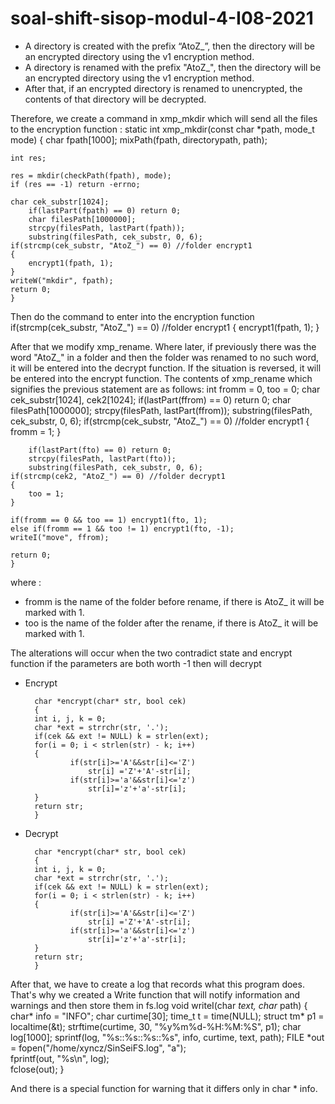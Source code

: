 # soal-shift-sisop-modul-4-I08-2021


- A directory is created with the prefix “AtoZ_”, then the directory will be an encrypted directory using the v1 encryption method.
- A directory is renamed with the prefix "AtoZ_", then the directory will be an encrypted directory using the v1 encryption method.
- After that, if an encrypted directory is renamed to unencrypted, the contents of that directory will be decrypted.

Therefore, we create a command in xmp_mkdir which will send all the files to the encryption function :
  static int xmp_mkdir(const char *path, mode_t mode)
{
	char fpath[1000];
	mixPath(fpath, directorypath, path);
	
	int res;

	res = mkdir(checkPath(fpath), mode);
	if (res == -1) return -errno;
	
   	char cek_substr[1024];
    	if(lastPart(fpath) == 0) return 0;
    	char filesPath[1000000];
    	strcpy(filesPath, lastPart(fpath));
    	substring(filesPath, cek_substr, 0, 6);
	if(strcmp(cek_substr, "AtoZ_") == 0) //folder encrypt1
	{
		encrypt1(fpath, 1);	
	}
	writeW("mkdir", fpath);
	return 0;
	}
	
Then do the command to enter into the encryption function
	if(strcmp(cek_substr, "AtoZ_") == 0) //folder encrypt1
	{
		encrypt1(fpath, 1);	
	}

After that we modify xmp_rename. Where later, if previously there was the word "AtoZ_" in a folder and then the folder was renamed to no such word, it will be entered into the decrypt function. If the situation is reversed, it will be entered into the encrypt function. The contents of xmp_rename which signifies the previous statement are as follows:
	int fromm = 0, too = 0;
	char cek_substr[1024], cek2[1024];
   	if(lastPart(ffrom) == 0) return 0;
    	char filesPath[1000000];
    	strcpy(filesPath, lastPart(ffrom));
    	substring(filesPath, cek_substr, 0, 6);
	if(strcmp(cek_substr, "AtoZ_") == 0) //folder encrypt1
	{
		fromm = 1;
	}
	
    	if(lastPart(fto) == 0) return 0;
    	strcpy(filesPath, lastPart(fto));
    	substring(filesPath, cek_substr, 0, 6);
	if(strcmp(cek2, "AtoZ_") == 0) //folder decrypt1
	{
		too = 1;
	}
	
	if(fromm == 0 && too == 1) encrypt1(fto, 1);
	else if(fromm == 1 && too != 1) encrypt1(fto, -1);
	writeI("move", ffrom);

	return 0;
	}
where :
- fromm is the name of the folder before rename, if there is AtoZ_ it will be marked with 1.
- too is the name of the folder after the rename, if there is AtoZ_ it will be marked with 1.

The alterations will occur when the two contradict state and encrypt function if the parameters are both worth -1 then will decrypt

- Encrypt 

		char *encrypt(char* str, bool cek)
		{
		int i, j, k = 0;
		char *ext = strrchr(str, '.');
		if(cek && ext != NULL) k = strlen(ext);
		for(i = 0; i < strlen(str) - k; i++)
		{
				if(str[i]>='A'&&str[i]<='Z')
					str[i] ='Z'+'A'-str[i];
				if(str[i]>='a'&&str[i]<='z')
					str[i]='z'+'a'-str[i];
		}
		return str;
		}

- Decrypt

		char *encrypt(char* str, bool cek)
		{
		int i, j, k = 0;
		char *ext = strrchr(str, '.');
		if(cek && ext != NULL) k = strlen(ext);
		for(i = 0; i < strlen(str) - k; i++)
		{
				if(str[i]>='A'&&str[i]<='Z')
					str[i] ='Z'+'A'-str[i];
				if(str[i]>='a'&&str[i]<='z')
					str[i]='z'+'a'-str[i];
		}
		return str;
		}

After that, we have to create a log that records what this program does. That's why we created a Write function that will notify information and warnings and then store them in fs.log
		void writeI(char *text, char* path)
		{
		char* info = "INFO";
			char curtime[30];
		time_t t = time(NULL);
		struct tm* p1 = localtime(&t);
			strftime(curtime, 30, "%y%m%d-%H:%M:%S", p1);
		char log[1000];
		sprintf(log, "%s::%s::%s::%s", info, curtime, text, path);
			FILE *out = fopen("/home/xyncz/SinSeiFS.log", "a");  
		fprintf(out, "%s\n", log);  
		fclose(out); 
		}

And there is a special function for warning that it differs only in char * info.
